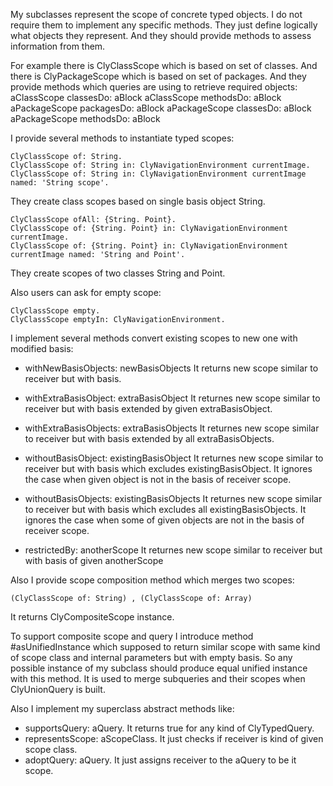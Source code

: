 My subclasses represent the scope of concrete typed objects.
I do not require them to implement any specific methods. They just define logically what objects they represent. And they should provide methods to assess information from them.

For example there is ClyClassScope which is based on set of classes. And there is ClyPackageScope which is based on set of packages.
And they provide methods which queries are using to retrieve required objects: 
	aClassScope classesDo: aBlock
	aClassScope methodsDo: aBlock 
	aPackageScope packagesDo: aBlock 
	aPackageScope classesDo: aBlock 
	aPackageScope methodsDo: aBlock

I provide several methods to instantiate typed scopes:

	ClyClassScope of: String.
	ClyClassScope of: String in: ClyNavigationEnvironment currentImage.
	ClyClassScope of: String in: ClyNavigationEnvironment currentImage named: 'String scope'.

They create class scopes based on single basis object String.

	ClyClassScope ofAll: {String. Point}.
	ClyClassScope of: {String. Point} in: ClyNavigationEnvironment currentImage.
	ClyClassScope of: {String. Point} in: ClyNavigationEnvironment currentImage named: 'String and Point'.

They create scopes of two classes String and Point.

Also users can ask for empty scope: 

	ClyClassScope empty.
	ClyClassScope emptyIn: ClyNavigationEnvironment.
	
I implement several methods convert existing scopes to new one with modified basis:

- withNewBasisObjects: newBasisObjects
It returns new scope similar to receiver but with basis.

- withExtraBasisObject: extraBasisObject 
It returnes new scope similar to receiver but with basis extended by given extraBasisObject.

- withExtraBasisObjects: extraBasisObjects 
It returnes new scope similar to receiver but with basis extended by all extraBasisObjects.

- withoutBasisObject: existingBasisObject 
It returnes new scope similar to receiver but with basis which excludes existingBasisObject. It ignores the case when given object is not in the basis of receiver scope.

- withoutBasisObjects: existingBasisObjects 
It returnes new scope similar to receiver but with basis which excludes all existingBasisObjects. It ignores the case when some of given objects are not in the basis of receiver scope.

- restrictedBy: anotherScope
It returnes new scope similar to receiver but with basis of given anotherScope

Also I provide scope composition method which merges two scopes: 
	
	(ClyClassScope of: String) , (ClyClassScope of: Array)
	
It returns ClyCompositeScope instance. 

To support composite scope and query I introduce method #asUnifiedInstance which supposed to return similar scope with same kind of scope class and internal parameters but with empty basis.
So any possible instance of my subclass should produce equal unified instance with this method. It is used to merge subqueries and their scopes when ClyUnionQuery is built. 
	
Also I implement my superclass abstract methods like: 
- supportsQuery: aQuery. It returns true for any kind of ClyTypedQuery.
- representsScope: aScopeClass. It just checks if receiver is kind of given scope class.
- adoptQuery: aQuery. It just assigns receiver to the aQuery to be it scope.
